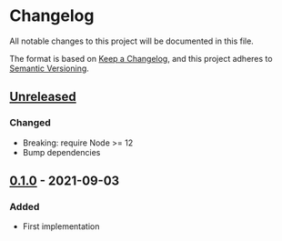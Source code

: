 # Changelog

All notable changes to this project will be documented in this file.

The format is based on [Keep a Changelog](https://keepachangelog.com/en/1.0.0/),
and this project adheres to [Semantic Versioning](https://semver.org/spec/v2.0.0.html).

## [Unreleased]

### Changed

- Breaking: require Node >= 12
- Bump dependencies

## [0.1.0] - 2021-09-03

### Added

- First implementation


[Unreleased]: https://github.com/concordnow/ember-casl/compare/v0.1.0...HEAD

[0.1.0]: https://github.com/concordnow/ember-casl/compare/null...v0.1.0
